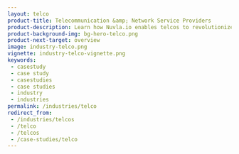 ```yaml
---
layout: telco
product-title: Telecommunication &amp; Network Service Providers
product-description: Learn how Nuvla.io enables telcos to revolutionize their offering to multiple industries
product-background-img: bg-hero-telco.png
product-next-target: overview
image: industry-telco.png
vignette: industry-telco-vignette.png
keywords:
 - casestudy
 - case study
 - casestudies
 - case studies
 - industry
 - industries
permalink: /industries/telco
redirect_from:
 - /industries/telcos
 - /telco
 - /telcos
 - /case-studies/telco
---
```

